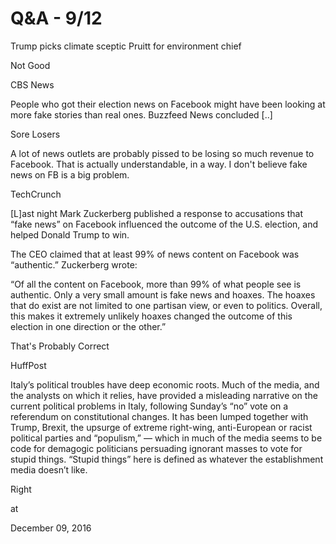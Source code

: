 # Q&A - 9/12
Trump picks climate sceptic Pruitt for environment chief

Not Good

CBS News

People who got their election news on Facebook might have been looking at more fake stories than real ones. Buzzfeed News concluded [..]

Sore Losers

A lot of news outlets are probably pissed to be losing so much revenue to Facebook. That is actually understandable, in a way. I don't believe fake news on FB is a big problem.

TechCrunch

[L]ast night Mark Zuckerberg published a response to accusations that “fake news” on Facebook influenced the outcome of the U.S. election, and helped Donald Trump to win.

The CEO claimed that at least 99% of news content on Facebook was “authentic.” Zuckerberg wrote:

“Of all the content on Facebook, more than 99% of what people see is authentic. Only a very small amount is fake news and hoaxes. The hoaxes that do exist are not limited to one partisan view, or even to politics. Overall, this makes it extremely unlikely hoaxes changed the outcome of this election in one direction or the other.”

That's Probably Correct

HuffPost

Italy’s political troubles have deep economic roots. Much of the media, and the analysts on which it relies, have provided a misleading narrative on the current political problems in Italy, following Sunday’s “no” vote on a referendum on constitutional changes. It has been lumped together with Trump, Brexit, the upsurge of extreme right-wing, anti-European or racist political parties and “populism,” ― which in much of the media seems to be code for demagogic politicians persuading ignorant masses to vote for stupid things. “Stupid things” here is defined as whatever the establishment media doesn’t like.

Right








at

December 09, 2016















